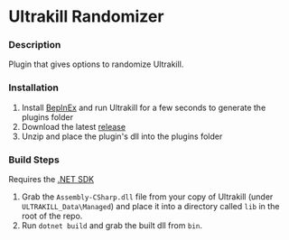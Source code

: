 ﻿# Ultrakill Randomizer
### Description
Plugin that gives options to randomize Ultrakill.

### Installation
1. Install [BepInEx](https://docs.bepinex.dev/articles/user_guide/installation/index.html) and run Ultrakill
   for a few seconds to generate the plugins folder
2. Download the latest [release](https://github.com/AlbatrossAirlines/RandomizedCoinsPlugin/releases)
3. Unzip and place the plugin's dll into the plugins folder

### Build Steps
Requires the [.NET SDK](https://dotnet.microsoft.com/en-us/download) 
1. Grab the `Assembly-CSharp.dll` file from your copy of Ultrakill (under `ULTRAKILL_Data\Managed`) and
   place it into a directory called `lib` in the root of the repo.
2. Run `dotnet build` and grab the built dll from `bin`.